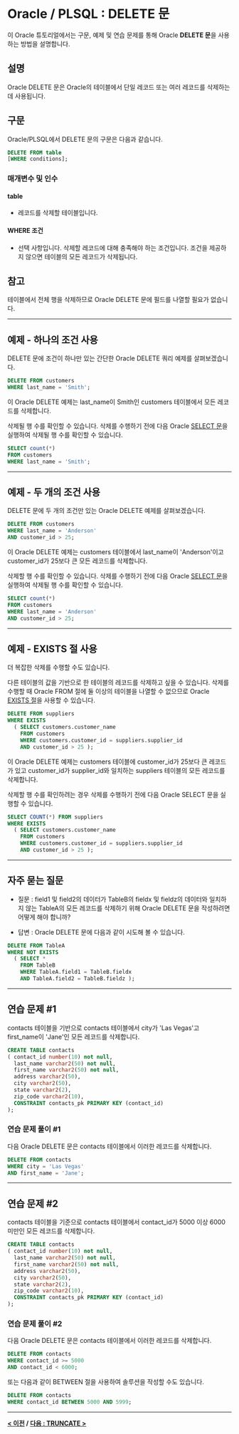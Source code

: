 # Oracle / PLSQL : DELETE 문

이 Oracle 튜토리얼에서는 구문, 예제 및 연습 문제를 통해 Oracle **DELETE 문**을 사용하는 방법을 설명합니다.

## 설명
Oracle DELETE 문은 Oracle의 테이블에서 단일 레코드 또는 여러 레코드를 삭제하는 데 사용됩니다.

## 구문
Oracle/PLSQL에서 DELETE 문의 구문은 다음과 같습니다.
```SQL
DELETE FROM table
[WHERE conditions];
```
### 매개변수 및 인수
#### **table**
- 레코드를 삭제할 테이블입니다.
#### **WHERE 조건**
- 선택 사항입니다. 삭제할 레코드에 대해 충족해야 하는 조건입니다. 조건을 제공하지 않으면 테이블의 모든 레코드가 삭제됩니다.

## 참고
테이블에서 전체 행을 삭제하므로 Oracle DELETE 문에 필드를 나열할 필요가 없습니다.

---
## 예제 - 하나의 조건 사용
DELETE 문에 조건이 하나만 있는 간단한 Oracle DELETE 쿼리 예제를 살펴보겠습니다.
```SQL
DELETE FROM customers
WHERE last_name = 'Smith';
```
이 Oracle DELETE 예제는 last_name이 Smith인 customers 테이블에서 모든 레코드를 삭제합니다.

삭제될 행 수를 확인할 수 있습니다. 삭제를 수행하기 전에 다음 Oracle [SELECT 문](SELECT.md)을 실행하여 삭제될 행 수를 확인할 수 있습니다.
```SQL
SELECT count(*)
FROM customers
WHERE last_name = 'Smith';
```

---
## 예제 - 두 개의 조건 사용
DELETE 문에 두 개의 조건만 있는 Oracle DELETE 예제를 살펴보겠습니다.
```SQL
DELETE FROM customers
WHERE last_name = 'Anderson'
AND customer_id > 25;
```
이 Oracle DELETE 예제는 customers 테이블에서 last_name이 'Anderson'이고 customer_id가 25보다 큰 모든 레코드를 삭제합니다.

삭제할 행 수를 확인할 수 있습니다. 삭제를 수행하기 전에 다음 Oracle [SELECT 문](SELECT.md)을 실행하여 삭제될 행 수를 확인할 수 있습니다.
```SQL
SELECT count(*)
FROM customers
WHERE last_name = 'Anderson'
AND customer_id > 25;
```

---
## 예제 - EXISTS 절 사용
더 복잡한 삭제를 수행할 수도 있습니다.

다른 테이블의 값을 기반으로 한 테이블의 레코드를 삭제하고 싶을 수 있습니다. 삭제를 수행할 때 Oracle FROM 절에 둘 이상의 테이블을 나열할 수 없으므로 Oracle [EXISTS 절](EXISTS)을 사용할 수 있습니다.
```SQL
DELETE FROM suppliers
WHERE EXISTS
  ( SELECT customers.customer_name
    FROM customers
    WHERE customers.customer_id = suppliers.supplier_id
    AND customer_id > 25 );
```
이 Oracle DELETE 예제는 customers 테이블에 customer_id가 25보다 큰 레코드가 있고 customer_id가 supplier_id와 일치하는 suppliers 테이블의 모든 레코드를 삭제합니다.

삭제할 행 수를 확인하려는 경우 삭제를 수행하기 전에 다음 Oracle SELECT 문을 실행할 수 있습니다.
```SQL
SELECT COUNT(*) FROM suppliers
WHERE EXISTS
  ( SELECT customers.customer_name
    FROM customers
    WHERE customers.customer_id = suppliers.supplier_id
    AND customer_id > 25 );
```

---
## 자주 묻는 질문
- 질문 : field1 및 field2의 데이터가 TableB의 fieldx 및 fieldz의 데이터와 일치하지 않는 TableA의 모든 레코드를 삭제하기 위해 Oracle DELETE 문을 작성하려면 어떻게 해야 합니까?

- 답변 : Oracle DELETE 문에 다음과 같이 시도해 볼 수 있습니다.
```SQL
DELETE FROM TableA
WHERE NOT EXISTS
  ( SELECT *
    FROM TableB
    WHERE TableA.field1 = TableB.fieldx
    AND TableA.field2 = TableB.fieldz );
```

---
## 연습 문제 #1
contacts 테이블을 기반으로 contacts 테이블에서 city가 'Las Vegas'고 first_name이 'Jane'인 모든 레코드를 삭제합니다.
```SQL
CREATE TABLE contacts
( contact_id number(10) not null,
  last_name varchar2(50) not null,
  first_name varchar2(50) not null,
  address varchar2(50),
  city varchar2(50),
  state varchar2(2),
  zip_code varchar2(10),
  CONSTRAINT contacts_pk PRIMARY KEY (contact_id)
);
```

### 연습 문제 풀이 #1
다음 Oracle DELETE 문은 contacts 테이블에서 이러한 레코드를 삭제합니다.
```SQL
DELETE FROM contacts
WHERE city = 'Las Vegas'
AND first_name = 'Jane';
```

---
## 연습 문제 #2
contacts 테이블을 기준으로 contacts 테이블에서 contact_id가 5000 이상 6000 미만인 모든 레코드를 삭제합니다.
```SQL
CREATE TABLE contacts
( contact_id number(10) not null,
  last_name varchar2(50) not null,
  first_name varchar2(50) not null,
  address varchar2(50),
  city varchar2(50),
  state varchar2(2),
  zip_code varchar2(10),
  CONSTRAINT contacts_pk PRIMARY KEY (contact_id)
);
```

### 연습 문제 풀이 #2
다음 Oracle DELETE 문은 contacts 테이블에서 이러한 레코드를 삭제합니다.
```SQL
DELETE FROM contacts
WHERE contact_id >= 5000
AND contact_id < 6000;
```
또는 다음과 같이 BETWEEN 절을 사용하여 솔루션을 작성할 수도 있습니다.
```SQL
DELETE FROM contacts
WHERE contact_id BETWEEN 5000 AND 5999;
```

---
**[< 이전](UPDATE.md) / [다음 : TRUNCATE >](TRUNCATE.md)**